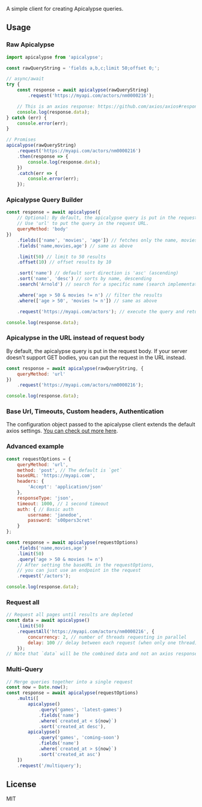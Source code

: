 A simple client for creating Apicalypse queries.

## Usage

### Raw Apicalypse

```js
import apicalypse from 'apicalypse';

const rawQueryString = 'fields a,b,c;limit 50;offset 0;';

// async/await
try {
    const response = await apicalypse(rawQueryString)
        .request('https://myapi.com/actors/nm0000216');

    // This is an axios response: https://github.com/axios/axios#response-schema
    console.log(response.data);
} catch (err) {
    console.error(err);
}

// Promises
apicalypse(rawQueryString)
    .request('https://myapi.com/actors/nm0000216')
    .then(response => {
        console.log(response.data);
    })
    .catch(err => {
        console.error(err);
    });
```

### Apicalypse Query Builder

```js
const response = await apicalypse({
    // Optional: By default, the apicalypse query is put in the request body.
    // Use 'url' to put the query in the request URL.
    queryMethod: 'body'
})
    .fields(['name', 'movies', 'age']) // fetches only the name, movies, and age fields
    .fields('name,movies,age') // same as above

    .limit(50) // limit to 50 results
    .offset(10) // offset results by 10

    .sort('name') // default sort direction is 'asc' (ascending)
    .sort('name', 'desc') // sorts by name, descending
    .search('Arnold') // search for a specific name (search implementations can vary)

    .where('age > 50 & movies != n') // filter the results
    .where(['age > 50', 'movies != n']) // same as above

    .request('https://myapi.com/actors'); // execute the query and return a response object

console.log(response.data);
```

### Apicalypse in the URL instead of request body

By default, the apicalypse query is put in the request body. If your server doesn't support GET bodies, you can put the
request in the URL instead.

```js
const response = await apicalypse(rawQueryString, {
    queryMethod: 'url'
})
    .request('https://myapi.com/actors/nm0000216');

console.log(response.data);
```

### Base Url, Timeouts, Custom headers, Authentication

The configuration object passed to the apicalypse client extends the default axios
settings. [You can check out more here](https://github.com/axios/axios#request-config).

### Advanced example

```js
const requestOptions = {
    queryMethod: 'url',
    method: 'post', // The default is `get`
    baseURL: 'https://myapi.com',
    headers: {
        'Accept': 'application/json'
    },
    responseType: 'json',
    timeout: 1000, // 1 second timeout
    auth: { // Basic auth
        username: 'janedoe',
        password: 's00pers3cret'
    }
};

const response = await apicalypse(requestOptions)
    .fields('name,movies,age')
    .limit(50)
    .query('age > 50 & movies != n')
    // After setting the baseURL in the requestOptions,
    // you can just use an endpoint in the request
    .request('/actors');

console.log(response.data);
```

### Request all

```js
// Request all pages until results are depleted
const data = await apicalypse()
    .limit(50)
    .requestAll('https://myapi.com/actors/nm0000216', {
        concurrency: 2, // number of threads requesting in parallel
        delay: 100 // delay between each request (when only one thread)
    });
// Note that `data` will be the combined data and not an axios response object.
```

### Multi-Query

```js
// Merge queries together into a single request
const now = Date.now();
const response = await apicalypse(requestOptions)
    .multi([
        apicalypse()
            .query('games', 'latest-games')
            .fields('name')
            .where(`created_at < ${now}`)
            .sort('created_at desc'),
        apicalypse()
            .query('games', 'coming-soon')
            .fields('name')
            .where(`created_at > ${now}`)
            .sort('created_at asc')
    ])
    .request('/multiquery');
```

## License

MIT
